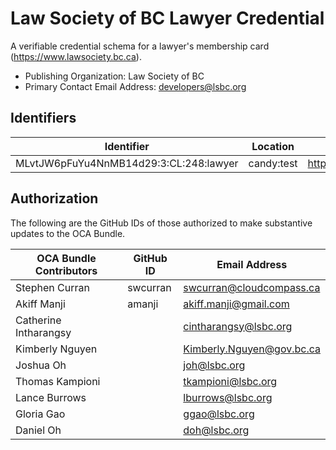 # Law Society of BC Lawyer Credential

A verifiable credential schema for a lawyer's membership card (https://www.lawsociety.bc.ca).

- Publishing Organization: Law Society of BC
- Primary Contact Email Address: developers@lsbc.org

## Identifiers

| Identifier                                          | Location   | URL                                                   |
| --------------------------------------------------- | ---------- | ----------------------------------------------------- |
| MLvtJW6pFuYu4NnMB14d29:3:CL:248:lawyer              | candy:test | https://candyscan.idlab.org/tx/CANDY_TEST/domain/249  |

## Authorization

The following are the GitHub IDs of those authorized to make substantive updates to the OCA Bundle.

| OCA Bundle Contributors | GitHub ID  | Email Address             |
| ----------------------- | ---------- | ------------------------- |
| Stephen Curran          | swcurran   | swcurran@cloudcompass.ca  |
| Akiff Manji             | amanji     | akiff.manji@gmail.com     |
| Catherine Intharangsy   |            | cintharangsy@lsbc.org     |
| Kimberly Nguyen         |            | Kimberly.Nguyen@gov.bc.ca |
| Joshua Oh               |            | joh@lsbc.org              |
| Thomas Kampioni         |            | tkampioni@lsbc.org        |
| Lance Burrows           |            | lburrows@lsbc.org         |
| Gloria Gao              |            | ggao@lsbc.org             |
| Daniel Oh               |            | doh@lsbc.org              |
